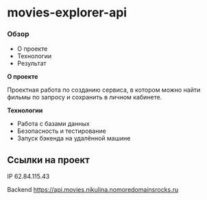 # movies-explorer-api

### Обзор

* О проекте
* Технологии
* Результат

**О проекте**

Проектная работа по созданию сервиса, в котором можно найти фильмы по запросу и сохранить в личном кабинете.

**Технологии**

* Работа с базами данных
* Безопасность и тестирование
* Запуск бэкенда на удалённой машине

## Ссылки на проект

IP 62.84.115.43

Backend https://api.movies.nikulina.nomoredomainsrocks.ru
